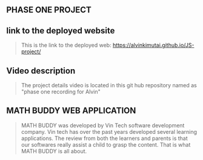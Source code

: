## PHASE ONE PROJECT ##

## link to the deployed website ##

> This is the link to the deployed web: https://alvinkimutai.github.io/JS-project/

## Video description ##

> The project details video is located in this git hub repository named as "phase one recording for Alvin"

## MATH BUDDY WEB APPLICATION ##

>MATH BUDDY was developed by Vin Tech software development company. Vin tech has over the past years developed several learning applications. The review from both the learners and parents is that our softwares really assist a child to grasp the content. That is what MATH BUDDY is all about.

